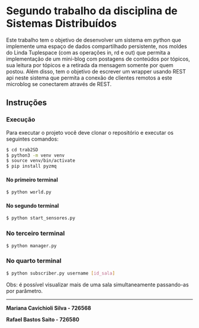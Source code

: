 # Segundo trabalho da disciplina de Sistemas Distribuídos

Este trabalho tem o objetivo de desenvolver um sistema em python que implemente uma espaço de dados compartilhado persistente, nos moldes do Linda Tuplespace (com as operações in, rd e out) que permita a implementação de um mini-blog com postagens de conteúdos por tópicos, sua leitura por tópicos e a retirada da mensagem somente por quem postou. Além disso, tem o objetivo de escrever um wrapper usando REST api neste sistema que permita a conexão de clientes remotos a este microblog se conectarem  através de REST. 

## Instruções

### Execução
Para executar o projeto você deve clonar o repositório e executar os seguintes comandos:
```sh
$ cd trab2SD
$ python3 -m venv venv
$ source venv/bin/activate
$ pip install pyzmq
```
#### No primeiro terminal
```sh
$ python world.py
```
#### No segundo terminal
```sh
$ python start_sensores.py
```

### No terceiro terminal
```sh
$ python manager.py
```

### No quarto terminal
```sh
$ python subscriber.py username [id_sala]
```
Obs: é possível visualizar mais de uma sala simultaneamente passando-as por parâmetro.

----------------------------------------------------------------------
**Mariana Cavichioli Silva - 726568**

**Rafael Bastos Saito - 726580**

